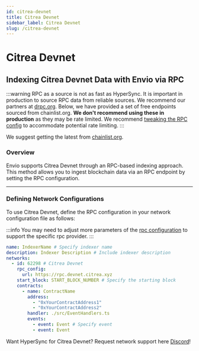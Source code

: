 ```yaml
---
id: citrea-devnet
title: Citrea Devnet
sidebar_label: Citrea Devnet
slug: /citrea-devnet
---
```


# Citrea Devnet

## Indexing Citrea Devnet Data with Envio via RPC

:::warning
RPC as a source is not as fast as HyperSync. It is important in production to source RPC data from reliable sources. We recommend our partners at [drpc.org](https://drpc.org). Below, we have provided a set of free endpoints sourced from chainlist.org. **We don't recommend using these in production** as they may be rate limited. We recommend [tweaking the RPC config](./rpc-sync) to accommodate potential rate limiting.
:::

We suggest getting the latest from [chainlist.org](https://chainlist.org).

### Overview

Envio supports Citrea Devnet through an RPC-based indexing approach. This method allows you to ingest blockchain data via an RPC endpoint by setting the RPC configuration.

---

### Defining Network Configurations

To use Citrea Devnet, define the RPC configuration in your network configuration file as follows:

:::info
You may need to adjust more parameters of the [rpc configuration](./rpc-sync) to support the specific rpc provider. 
:::

```yaml
name: IndexerName # Specify indexer name
description: Indexer Description # Include indexer description
networks:
  - id: 62298 # Citrea Devnet
    rpc_config:
      url: https://rpc.devnet.citrea.xyz 
    start_block: START_BLOCK_NUMBER # Specify the starting block
    contracts:
      - name: ContractName
        address:
          - "0xYourContractAddress1"
          - "0xYourContractAddress2"
        handler: ./src/EventHandlers.ts
        events:
          - event: Event # Specify event
          - event: Event
```

Want HyperSync for Citrea Devnet? Request network support here [Discord](https://discord.gg/fztEvj79m3)!
